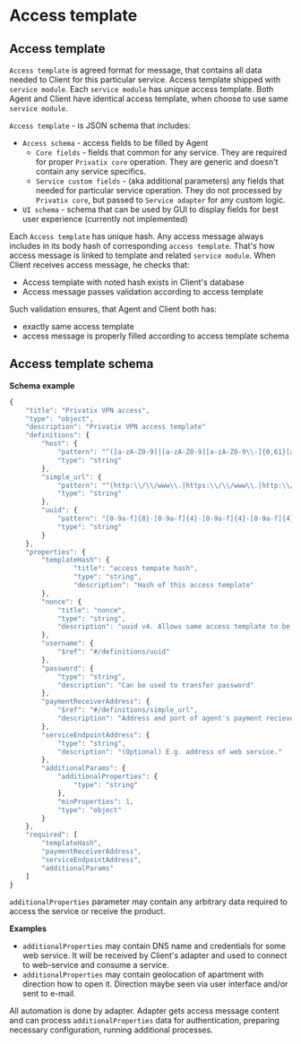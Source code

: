 # Access template

## Access template

`Access template` is agreed format for message, that contains all data needed to Client for this particular service. Access template shipped with `service module`. Each `service module` has unique access template. Both Agent and Client have identical access template, when choose to use same `service module`.

`Access template` - is JSON schema that includes:

* `Access schema` - access fields to be filled by Agent
  * `Core fields` - fields that common for any service. They are required for proper `Privatix core` operation. They are generic and doesn't contain any service specifics.
  * `Service custom fields` - \(aka additional parameters\) any fields that needed for particular service operation. They do not processed by `Privatix core`, but passed to `Service adapter` for any custom logic.
* `UI schema` - schema that can be used by GUI to display fields for best user experience \(currently not implemented\)

Each `Access template` has unique hash. Any access message always includes in its body hash of corresponding `access template`. That's how access message is linked to template and related `service module`. When Client receives access message, he checks that:

* Access template with noted hash exists in Client's database
* Access message passes validation according to access template

Such validation ensures, that Agent and Client both has:

* exactly same access template
* access message is properly filled according to access template schema

## Access template schema

**Schema example**

```javascript
{
    "title": "Privatix VPN access",
    "type": "object",
    "description": "Privatix VPN access template"
    "definitions": {
        "host": {
            "pattern": "^([a-zA-Z0-9]|[a-zA-Z0-9][a-zA-Z0-9\\-]{0,61}[a-zA-Z0-9])(\\.([a-zA-Z0-9]|[a-zA-Z0-9][a-zA-Z0-9\\-]{0,61}[a-zA-Z0-9]))*:[0-9]{2,5}$",
            "type": "string"
        },
        "simple_url": {
            "pattern": "^(http:\\/\\/www\\.|https:\\/\\/www\\.|http:\\/\\/|https:\\/\\/)?.+",
            "type": "string"
        },
        "uuid": {
            "pattern": "[0-9a-f]{8}-[0-9a-f]{4}-[0-9a-f]{4}-[0-9a-f]{4}-[0-9a-f]{12}",
            "type": "string"
        }
    },
    "properties": {
        "templateHash": {
                "title": "access tempate hash",
                "type": "string",
                "description": "Hash of this access template"
        },
        "nonce": {
            "title": "nonce",
            "type": "string",
            "description": "uuid v4. Allows same access template to be shipped twice, resulting in unique access template offering hash."
        },
        "username": {
            "$ref": "#/definitions/uuid"
        },
        "password": {
            "type": "string",
            "description": "Can be used to transfer password"
        },
        "paymentReceiverAddress": {
            "$ref": "#/definitions/simple_url",
            "description": "Address and port of agent's payment reciever endpoint"
        },
        "serviceEndpointAddress": {
            "type": "string",
            "description": "(Optional) E.g. address of web service."
        },
        "additionalParams": {
            "additionalProperties": {
                "type": "string"
            },
            "minProperties": 1,
            "type": "object"
        }
    },
    "required": [
        "templateHash",
        "paymentReceiverAddress",
        "serviceEndpointAddress",
        "additionalParams"
    ]
}
```

`additionalProperties` parameter may contain any arbitrary data required to access the service or receive the product.

**Examples**

* `additionalProperties` may contain DNS name and credentials for some web service. It will be received by Client's adapter and used to connect to web-service and consume a service.
* `additionalProperties` may contain geolocation of apartment with direction how to open it. Direction maybe seen via user interface and/or sent to e-mail.

All automation is done by adapter. Adapter gets access message content and can process `additionalProperties` data for authentication, preparing necessary configuration, running additional processes.

